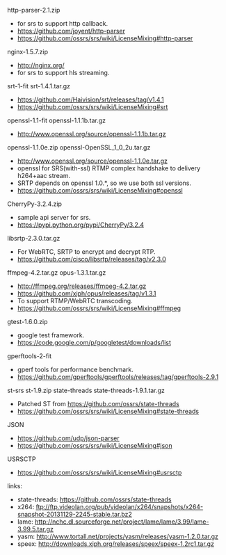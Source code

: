 http-parser-2.1.zip
* for srs to support http callback.
* https://github.com/joyent/http-parser
* https://github.com/ossrs/srs/wiki/LicenseMixing#http-parser

nginx-1.5.7.zip
* http://nginx.org/
* for srs to support hls streaming.

srt-1-fit
srt-1.4.1.tar.gz
* https://github.com/Haivision/srt/releases/tag/v1.4.1
* https://github.com/ossrs/srs/wiki/LicenseMixing#srt

openssl-1.1-fit
openssl-1.1.1b.tar.gz
* http://www.openssl.org/source/openssl-1.1.1b.tar.gz

openssl-1.1.0e.zip
openssl-OpenSSL_1_0_2u.tar.gz
* http://www.openssl.org/source/openssl-1.1.0e.tar.gz
* openssl for SRS(with-ssl) RTMP complex handshake to delivery h264+aac stream.
* SRTP depends on openssl 1.0.*, so we use both ssl versions.
* https://github.com/ossrs/srs/wiki/LicenseMixing#openssl

CherryPy-3.2.4.zip
* sample api server for srs.
* https://pypi.python.org/pypi/CherryPy/3.2.4

libsrtp-2.3.0.tar.gz
* For WebRTC, SRTP to encrypt and decrypt RTP.
* https://github.com/cisco/libsrtp/releases/tag/v2.3.0

ffmpeg-4.2.tar.gz
opus-1.3.1.tar.gz
* http://ffmpeg.org/releases/ffmpeg-4.2.tar.gz
* https://github.com/xiph/opus/releases/tag/v1.3.1
* To support RTMP/WebRTC transcoding.
* https://github.com/ossrs/srs/wiki/LicenseMixing#ffmpeg
    
gtest-1.6.0.zip
* google test framework.
* https://code.google.com/p/googletest/downloads/list

gperftools-2-fit
* gperf tools for performance benchmark.
* https://github.com/gperftools/gperftools/releases/tag/gperftools-2.9.1

st-srs
st-1.9.zip
state-threads
state-threads-1.9.1.tar.gz
* Patched ST from https://github.com/ossrs/state-threads
* https://github.com/ossrs/srs/wiki/LicenseMixing#state-threads

JSON
* https://github.com/udp/json-parser
* https://github.com/ossrs/srs/wiki/LicenseMixing#json

USRSCTP
* https://github.com/ossrs/srs/wiki/LicenseMixing#usrsctp

links:
* state-threads:
        https://github.com/ossrs/state-threads
* x264: 
        ftp://ftp.videolan.org/pub/videolan/x264/snapshots/x264-snapshot-20131129-2245-stable.tar.bz2
* lame: 
        http://nchc.dl.sourceforge.net/project/lame/lame/3.99/lame-3.99.5.tar.gz
* yasm:
        http://www.tortall.net/projects/yasm/releases/yasm-1.2.0.tar.gz
* speex:
        http://downloads.xiph.org/releases/speex/speex-1.2rc1.tar.gz
